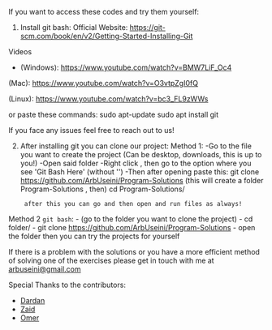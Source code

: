 If you want to access these codes and try them yourself:

1. Install git bash: 
Official Website: https://git-scm.com/book/en/v2/Getting-Started-Installing-Git

Videos
- (Windows):
https://www.youtube.com/watch?v=BMW7LiF_Oc4

(Mac):
https://www.youtube.com/watch?v=O3vtpZgI0fQ

(Linux):
https://www.youtube.com/watch?v=bc3_FL9zWWs

or paste these commands:
sudo apt-update
sudo apt install git

If you face any issues feel free to reach out to us!

2. After installing git you can clone our project:
Method 1:
    -Go to the file you want to create the project (Can be desktop, downloads, this is up to you!)
    -Open said folder
    -Right click , then go to the option where you see 'Git Bash Here' (without '')
    -Then after opening paste this:
        git clone https://github.com/ArbUseini/Program-Solutions
        (this will create a folder Program-Solutions , then)
        cd Program-Solutions/
        
        after this you can go and then open and run files as always!

Method 2 `git bash`:
    - (go to the folder you want to clone the project)
    - cd folder/
    - git clone https://github.com/ArbUseini/Program-Solutions
    - open the folder then you can try the projects for yourself        

If there is a problem with the solutions or you have a more efficient method of solving one of the exercises please get in touch with me at arbuseini@gmail.com

Special Thanks to the contributors:
- [Dardan]()
- [Zaid](https://github.com/Zaid995)
- [Omer](https://github.com/omertairi04)
